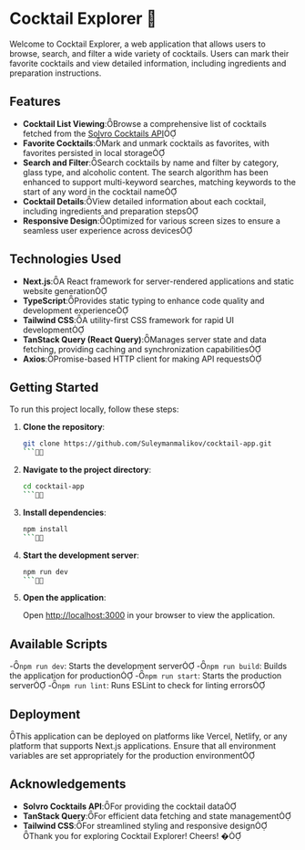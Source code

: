 # Cocktail Explorer 🍹

Welcome to Cocktail Explorer, a web application that allows users to browse, search, and filter a wide variety of cocktails. Users can mark their favorite cocktails and view detailed information, including ingredients and preparation instructions.

## Features

- **Cocktail List Viewing**:Browse a comprehensive list of cocktails fetched from the [Solvro Cocktails API](https://cocktails.solvro.pl)
- **Favorite Cocktails**:Mark and unmark cocktails as favorites, with favorites persisted in local storage
- **Search and Filter**:Search cocktails by name and filter by category, glass type, and alcoholic content. The search algorithm has been enhanced to support multi-keyword searches, matching keywords to the start of any word in the cocktail name
- **Cocktail Details**:View detailed information about each cocktail, including ingredients and preparation steps
- **Responsive Design**:Optimized for various screen sizes to ensure a seamless user experience across devices

## Technologies Used

- **Next.js**:A React framework for server-rendered applications and static website generation
- **TypeScript**:Provides static typing to enhance code quality and development experience
- **Tailwind CSS**:A utility-first CSS framework for rapid UI development
- **TanStack Query (React Query)**:Manages server state and data fetching, providing caching and synchronization capabilities
- **Axios**:Promise-based HTTP client for making API requests

## Getting Started

To run this project locally, follow these steps:

1. **Clone the repository**:

   ````bash
   git clone https://github.com/Suleymanmalikov/cocktail-app.git
   ```

   ````

2. **Navigate to the project directory**:

   ````bash
   cd cocktail-app
   ```

   ````

3. **Install dependencies**:

   ````bash
   npm install
   ```

   ````

4. **Start the development server**:

   ````bash
   npm run dev
   ```

   ````

5. **Open the application**:

   Open [http://localhost:3000](http://localhost:3000) in your browser to view the application.

## Available Scripts

-`npm run dev`: Starts the development server
-`npm run build`: Builds the application for production
-`npm run start`: Starts the production server
-`npm run lint`: Runs ESLint to check for linting errors

## Deployment

This application can be deployed on platforms like Vercel, Netlify, or any platform that supports Next.js applications. Ensure that all environment variables are set appropriately for the production environment

## Acknowledgements

- **Solvro Cocktails API**:For providing the cocktail data
- **TanStack Query**:For efficient data fetching and state management
- **Tailwind CSS**:For streamlined styling and responsive design
  Thank you for exploring Cocktail Explorer! Cheers! �

```

```
